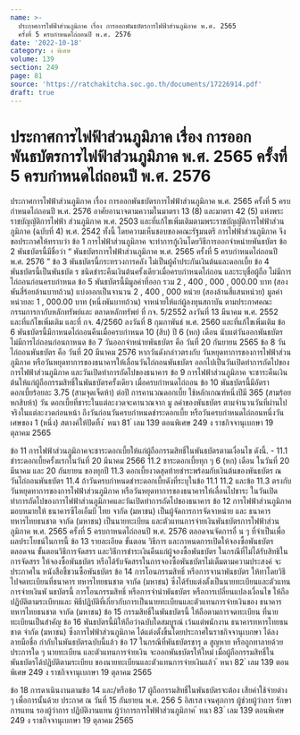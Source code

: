 ```yaml
---
name: >-
  ประกาศการไฟฟ้าส่วนภูมิภาค เรื่อง การออกพันธบัตรการไฟฟ้าส่วนภูมิภาค พ.ศ. 2565
  ครั้งที่ 5 ครบกำหนดไถ่ถอนปี พ.ศ. 2576
date: '2022-10-18'
category: ง พิเศษ
volume: 139
section: 249
page: 81
source: 'https://ratchakitcha.soc.go.th/documents/17226914.pdf'
draft: true
---
```


# ประกาศการไฟฟ้าส่วนภูมิภาค เรื่อง การออกพันธบัตรการไฟฟ้าส่วนภูมิภาค พ.ศ. 2565 ครั้งที่ 5 ครบกำหนดไถ่ถอนปี พ.ศ. 2576

ประกาศการไฟฟ้าส่วนภูมิภาค เรื่อง การออกพันธบัตรการไฟฟ้าส่วนภูมิภาค พ.ศ. 2565 ครั้งที่ 5 ครบกำหนดไถ่ถอนปี พ.ศ. 2576 อาศัยอานาจตามความในมาตรา 13 (8) และมาตรา 42 (5) แห่งพระราชบัญญัติการไฟฟ้า ส่วนภูมิภาค พ.ศ. 2503 และที่แก้ไขเพิ่มเติมตามพระราชบัญญัติการไฟฟ้าส่วนภูมิภาค (ฉบับที่ 4) พ.ศ. 2542 ทั้งนี้ โดยความเห็นชอบของคณะรัฐมนตรี การไฟฟ้าส่วนภูมิภาค จึงขอประกาศให้ทราบว่า ข้อ 1 การไฟฟ้าส่วนภูมิภาค จะทำการกู้เงินโดยวิธีการออกจำหน่ายพันธบัตร ข้อ 2 พันธบัตรนี้มีชื่อว่า “ พันธบัตรการไฟฟ้าส่วนภูมิภาค พ.ศ. 2565 ครั้งที่ 5 ครบกำหนดไถ่ถอนปี พ.ศ. 2576 ” ข้อ 3 พันธบัตรนี้กระทรวงการคลัง ไม่เป็นผู้ค้ำประกันเงินต้นและดอกเบี้ย ข้อ 4 พันธบัตรนี้เป็นพันธบัต ร ชนิดชำระคืนเงินต้นครั้งเดียวเมื่อครบกำหนดไถ่ถอน และระบุชื่อผู้ถือ ไม่มีการไถ่ถอนก่อนครบกำหนด ข้อ 5 พันธบัตรนี้มีมูลค่าที่ออก รวม 2 , 400 , 000 , 000.00 บาท (สองพันสี่ร้อยล้านบาทถ้วน) แบ่งออกเป็นจานวน 2 , 400 , 000 หน่วย (สองล้านสี่แสนหน่วย) มูลค่าหน่วยละ 1 , 000.00 บาท (หนึ่งพันบาทถ้วน) จาหน่ายให้แก่ผู้ลงทุนสถาบัน ตามประกาศคณะกรรมการกากับหลักทรัพย์และ ตลาดหลักทรัพย์ ที่ กจ. 5/2552 ลงวันที่ 13 มีนาคม พ.ศ. 2552 และที่แก้ไขเพิ่มเติม และที่ กจ. 4/2560 ลงวันที่ 8 กุมภาพันธ์ พ.ศ. 2560 และที่แก้ไขเพิ่มเติม ข้อ 6 พันธบัตรนี้มีกาหนดไถ่ถอนคืนเมื่อครบกำหนด 10 (สิบ) ปี 6 (หก) เดือน นับแต่วันออกพันธบัตร ไม่มีการไถ่ถอนก่อนกาหนด ข้อ 7 วันออกจำหน่ายพันธบัตร คือ วันที่ 20 กันยายน 2565 ข้อ 8 วันไถ่ถอนพันธบัตร คือ วันที่ 20 มีนาคม 2576 หากวันดังกล่าวตรงกับ วันหยุดทาการของการไฟฟ้าส่วนภูมิภาค หรือวันหยุดทาการของธนาคารให้เลื่อนวันไถ่ถอนพันธบัตร ออกไปเป็นวันเปิดทำการถัดไปของการไฟฟ้าส่วนภูมิภาค และวันเปิดทำการถัดไปของธนาคาร ข้อ 9 การไฟฟ้าส่วนภูมิภาค จะชาระคืนเงินต้นให้แก่ผู้ถือกรรมสิทธิ์ในพันธบัตรครั้งเดียว เมื่อครบกำหนดไถ่ถอน ข้อ 10 พันธบัตรนี้มีอัตราดอกเบี้ยร้อยละ 3.75 (สามจุดเจ็ดห้า) ต่อปี การคานวณดอกเบี้ย ใช้หลักเกณฑ์หนึ่งปีมี 365 (สามร้อยหกสิบห้า) วัน ดอกเบี้ยที่ชาระในแต่ละงวดจะคานวณจาก มู ลค่าของพันธบัตร ตามจำนวนวันที่ผ่านไปจริงในแต่ละงวดก่อนหน้า ถึงวันก่อนวันครบกำหนดชำระดอกเบี้ย หรือวันครบกำหนดไถ่ถอนหนึ่งวัน เศษของ 1 (หนึ่ง) สตางค์ให้ปัดทิ้ง ้ หนา 81 ่ เลม 139 ตอนพิเศษ 249 ง ราชกิจจานุเบกษา 19 ตุลาคม 2565

ข้อ 11 การไฟฟ้าส่วนภูมิภาคจะชาระดอกเบี้ยให้แก่ผู้ถือกรรมสิทธิ์ในพันธบัตรตามเงื่อนไข ดังนี้. - 11.1 ชำระดอกเบี้ยครั้งแรกในวันที่ 20 มีนาคม 2566 11.2 ชาระดอกเบี้ยทุก ๆ 6 (หก) เดือน ในวันที่ 20 มีนาคม และ 20 กันยายน ของทุกปี 11.3 ดอกเบี้ยงวดสุดท้ายชำระพร้อมกับเงินต้นของพันธบัตร ณ วันไถ่ถอนพันธบัตร 11.4 ถ้าวันครบกำหนดชำระดอกเบี้ยดังที่ระบุในข้อ 11.1 11.2 และข้อ 11.3 ตรงกับวันหยุดทาการของการไฟฟ้าส่วนภูมิภาค หรือวันหยุดทาการของธนาคารให้เลื่อนไปชาระ ในวันเปิดทำการถัดไปของการไฟฟ้าส่วนภูมิภาคและวันเปิดทำการถัดไปของธนาคาร ข้อ 12 การไฟฟ้าส่วนภูมิภาค มอบหมายให้ ธนาคารซีไอเอ็มบี ไทย จากัด (มหาชน) เป็นผู้จัดการการจัดจาหน่าย และ ธนาคารทหารไทยธนชาต จากัด (มหาชน) เป็นนายทะเบียน และตัวแทนการจ่ายเงินพันธบัตรการไฟฟ้าส่วนภูมิภาค พ.ศ. 2565 ครั้งที่ 5 ครบกาหนดไถ่ถอนปี พ.ศ. 2576 ตลอดจนจัดการอื่ น ๆ ที่จำเป็นเพื่อผลประโยชน์ในการนี้ ข้อ 13 รายละเอียด ขั้นตอน วิธีการ และกาหนดการเปิดให้จองซื้อพันธบัตร ตลอดจน ขั้นตอนวิธีการจัดสรร และวิธีการชำระเงินคืนแก่ผู้จองซื้อพันธบัตร ในกรณีที่ไม่ได้รับสิทธิในการจัดสรร ให้จองซื้อพันธบัตร หรือได้รับจัดสรรในการจองซื้อพันธบัตรไม่เต็มตามความประสงค์ จะประกาศใน หนังสือชี้ชวนซื้อพันธบัตร ข้อ 14 การโอนกรรมสิทธิ์ หรือการจานาพันธบัตร ให้ทาโดยวิธีไปจดทะเบียนที่ธนาคาร ทหารไทยธนชาต จากัด (มหาชน) ซึ่งได้รับแต่งตั้งเป็นนายทะเบียนและตัวแทนการจ่ายเงินพั นธบัตรนี้ การโอนกรรมสิทธิ์ หรือการจำนำพันธบัตร หรือการเปลี่ยนแปลงเงื่อนไข ให้ถือปฏิบัติตามระเบียบและ พิธีปฏิบัติที่เกี่ยวกับการเป็นนายทะเบียนและตัวแทนการจ่ายเงินของ ธนาคารทหารไทยธนชาต จากัด (มหาชน) ข้อ 15 กรรมสิทธิ์ในพันธบัตรนี้ ให้ถือตามการจดทะเบียน ที่นายทะเบียนเป็นสำคัญ ข้อ 16 พันธบัตรนี้มิให้ถือว่าฉบับใดสมบูรณ์ เว้นแต่พนักงาน ธนาคารทหารไทยธนชาต จำกัด (มหาชน) ซึ่งการไฟฟ้าส่วนภูมิภาค ได้แต่งตั้งขึ้นโดยประกาศในราชกิจจานุเบกษา ได้ลงลายมือชื่อ กำกับในพันธบัตรฉบับนี้แล้ว ข้อ 17 ในกรณีที่พันธบัตรชารุ ด สูญหาย หรือถูกทาลายด้วยประการใด ๆ นายทะเบียน และตัวแทนการจ่ายเงิน จะออกพันธบัตรให้ใหม่ เมื่อผู้ถือกรรมสิทธิ์ในพันธบัตรได้ปฏิบัติตามระเบียบ ของนายทะเบียนและตัวแทนการจ่ายเงินแล้ว ้ หนา 82 ่ เลม 139 ตอนพิเศษ 249 ง ราชกิจจานุเบกษา 19 ตุลาคม 2565

ข้อ 18 การดาเนินงานตามข้อ 14 และ/หรือข้อ 17 ผู้ถือกรรมสิทธิ์ในพันธบัตรจะต้อง เสียค่าใช้จ่ายต่าง ๆ เพื่อการนั้นด้วย ประกาศ ณ วันที่ 15 กันยายน พ.ศ. 256 5 อิสเรส เจนศุภการ ผู้ช่วยผู้ว่าการ รักษาการแทน รองผู้ว่าการ ปฏิบัติงานแทน ผู้ว่าการการไฟฟ้าส่วนภูมิภาค ้ หนา 83 ่ เลม 139 ตอนพิเศษ 249 ง ราชกิจจานุเบกษา 19 ตุลาคม 2565
